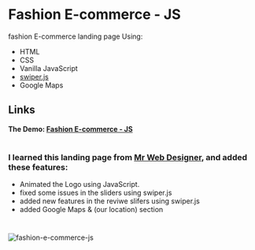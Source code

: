 # Fashion E-commerce - JS
fashion E-commerce landing page Using: 
- HTML 
- CSS 
- Vanilla JavaScript
- [swiper.js](https://swiperjs.com/)
- Google Maps
## Links
**The Demo: [Fashion E-commerce - JS](https://adam-books.github.io/fashion_e_commerce_js/)**

#
### I learned this landing page from [Mr Web Designer](https://www.youtube.com/watch?v=ADKfxGXi_R4&list=PLSJxovi1IyDFf36uSXsfQTmTVVFjAEkuo&index=65&t=36s), and added these features:

- Animated the Logo using JavaScript.
- fixed some issues in the sliders using swiper.js
- added new features in the reviwe slifers using swiper.js
- added Google Maps & (our location) section

#



![fashion-e-commerce-js](https://user-images.githubusercontent.com/66003360/136844894-8469587f-67a2-4480-b560-45dd0c93dd25.jpeg)


